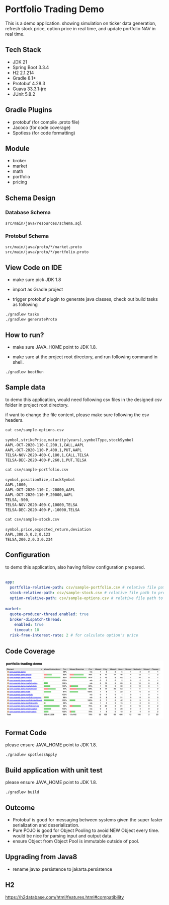 # Portfolio Trading Demo

This is a demo application. showing simulation on ticker data generation, refresh stock price, option price in real time,
and update portfolio NAV in real time.

## Tech Stack

- JDK 21
- Spring Boot 3.3.4
- H2 2.1.214
- Gradle 8.1+
- Protobuf 4.28.3
- Guava 33.3.1-jre
- JUnit 5.8.2

## Gradle Plugins

- protobuf (for compile .proto file)
- Jacoco (for code coverage)
- Spotless (for code formatting)

## Module
- broker
- market
- math
- portfolio
- pricing

## Schema Design

### Database Schema

```
src/main/java/resources/schema.sql
```

### Protobuf Schema

```
src/main/java/proto/*/market.proto
src/main/java/proto/*/portfolio.proto
```

## View Code on IDE

* make sure pick JDK 1.8

* import as Gradle project

* trigger protobuf plugin to generate java classes, check out build tasks as following

```shell
./gradlew tasks
./gradlew generateProto
```

## How to run?

* make sure JAVA_HOME point to JDK 1.8.

* make sure at the project root directory, and run following command in shell.

```shell
./gradlew bootRun
```

## Sample data

to demo this application, would need following csv files in the designed csv folder in project root directory.

if want to change the file content, please make sure following the csv headers.

```shell
cat csv/sample-options.csv

symbol,strikePrice,maturity(years),symbolType,stockSymbol
AAPL-OCT-2020-110-C,200,1,CALL,AAPL
AAPL-OCT-2020-110-P,400,1,PUT,AAPL
TELSA-NOV-2020-400-C,180,1,CALL,TELSA
TELSA-DEC-2020-400-P,260,1,PUT,TELSA

```

```shell
cat csv/sample-portfolio.csv

symbol,positionSize,stockSymbol
AAPL,1000,
AAPL-OCT-2020-110-C,-20000,AAPL
AAPL-OCT-2020-110-P,20000,AAPL
TELSA,-500,
TELSA-NOV-2020-400-C,10000,TELSA
TELSA-DEC-2020-400-P,-10000,TELSA

```

```shell
cat csv/sample-stock.csv

symbol,price,expected_return,deviation
AAPL,300.5,0.2,0.123
TELSA,200.2,0.3,0.234

```

## Configuration

to demo this application, also having follow configuration prepared.

```yaml

app:
  portfolio-relative-path: csv/sample-portfolio.csv # relative file path to project root directory
  stock-relative-path: csv/sample-stock.csv # relative file path to project root directory
  option-relative-path: csv/sample-options.csv # relative file path to project root directory

market:
  quote-producer-thread.enabled: true
  broker-dispatch-thread:
    enabled: true
    timeout: 10
  risk-free-interest-rate: 2 # for calculate option's price

```

## Code Coverage

![Code Coverage](code-coverage-report.png)

## Format Code

please ensure JAVA_HOME point to JDK 1.8.

```shell
./gradlew spotlessApply
```

## Build application with unit test

please ensure JAVA_HOME point to JDK 1.8.

```shell
./gradlew build
```

## Outcome

- Protobuf is good for messaging between systems given the super faster serialization and deserialization.
- Pure POJO is good for Object Pooling to avoid NEW Object every time. would be nice for parsing input and output data.
- ensure Object from Object Pool is immutable outside of pool.

## Upgrading from Java8

- rename javax.persistence to jakarta.persistence

## H2

https://h2database.com/html/features.html#compatibility

